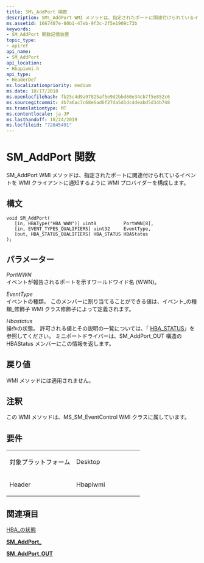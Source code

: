 ```yaml
---
title: SM\_AddPort 関数
description: SM\_AddPort WMI メソッドは、指定されたポートに関連付けられているイベントを WMI クライアントに通知するように WMI プロバイダーを構成します。
ms.assetid: 1667487e-80b1-47eb-9f3c-2f5e1909c73b
keywords:
- SM_AddPort 関数記憶装置
topic_type:
- apiref
api_name:
- SM_AddPort
api_location:
- Hbapiwmi.h
api_type:
- HeaderDef
ms.localizationpriority: medium
ms.date: 10/17/2018
ms.openlocfilehash: fb25c4d9a97825af5e9d2bbd60e34cb7f5e852c6
ms.sourcegitcommit: 4b7a6ac7c68e6ad6f27da5d1dc4deabd5d34b748
ms.translationtype: MT
ms.contentlocale: ja-JP
ms.lasthandoff: 10/24/2019
ms.locfileid: "72845491"
---
```

# <a name="sm_addport-function"></a>SM\_AddPort 関数


SM\_AddPort WMI メソッドは、指定されたポートに関連付けられているイベントを WMI クライアントに通知するように WMI プロバイダーを構成します。

<a name="syntax"></a>構文
------

```ManagedCPlusPlus
void SM_AddPort(
   [in, HBAType("HBA_WWN")] uint8          PortWWN[8],
   [in, EVENT_TYPES_QUALIFIERS] uint32     EventType,
   [out, HBA_STATUS_QUALIFIERS] HBA_STATUS HBAStatus
);
```

<a name="parameters"></a>パラメーター
----------

*PortWWN*   
イベントが報告されるポートを示すワールドワイド名 (WWN)。

*EventType*   
イベントの種類。 このメンバーに割り当てることができる値は、イベント\_の種類\_修飾子 WMI クラス修飾子によって定義されます。

*Hbastatus*   
操作の状態。 許可される値とその説明の一覧については、「 [HBA\_STATUS](hba-status.md)」を参照してください。 ミニポートドライバーは、SM\_AddPort\_OUT 構造の HBAStatus メンバーにこの情報を返します。

<a name="return-value"></a>戻り値
------------

WMI メソッドには適用されません。

<a name="remarks"></a>注釈
-------

この WMI メソッドは、MS\_SM\_EventControl WMI クラスに属しています。

<a name="requirements"></a>要件
------------

<table>
<colgroup>
<col width="50%" />
<col width="50%" />
</colgroup>
<tbody>
<tr class="odd">
<td align="left"><p>対象プラットフォーム</p></td>
<td align="left">Desktop</td>
</tr>
<tr class="even">
<td align="left"><p>Header</p></td>
<td align="left">Hbapiwmi</td>
</tr>
</tbody>
</table>

## <a name="span-idsee_alsospansee-also"></a><span id="see_also"></span>関連項目


[HBA\_の状態](hba-status.md)

[**SM\_AddPort\_** ](https://docs.microsoft.com/windows-hardware/drivers/ddi/hbapiwmi/ns-hbapiwmi-_sm_addport_in)

[**SM\_AddPort\_OUT**](https://docs.microsoft.com/windows-hardware/drivers/ddi/hbapiwmi/ns-hbapiwmi-_sm_addport_out)

 

 






